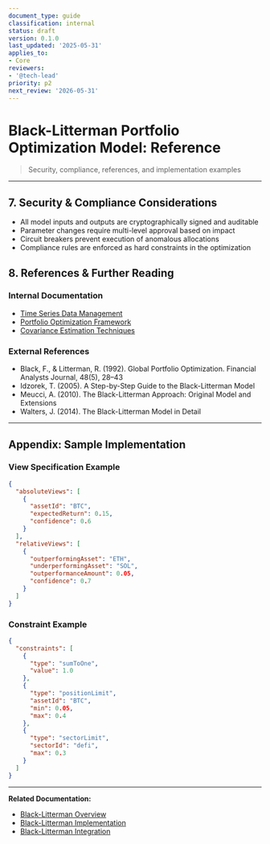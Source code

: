 ```yaml
---
document_type: guide
classification: internal
status: draft
version: 0.1.0
last_updated: '2025-05-31'
applies_to:
- Core
reviewers:
- '@tech-lead'
priority: p2
next_review: '2026-05-31'
---
```


# Black-Litterman Portfolio Optimization Model: Reference

> Security, compliance, references, and implementation examples

---

## 7. Security & Compliance Considerations

* All model inputs and outputs are cryptographically signed and auditable
* Parameter changes require multi-level approval based on impact
* Circuit breakers prevent execution of anomalous allocations
* Compliance rules are enforced as hard constraints in the optimization

## 8. References & Further Reading

### Internal Documentation

* [Time Series Data Management](../time-series-management.md)
* [Portfolio Optimization Framework](../portfolio-optimization.md)
* [Covariance Estimation Techniques](../../AI/covariance-estimation.md)

### External References

* Black, F., & Litterman, R. (1992). Global Portfolio Optimization. Financial Analysts Journal, 48(5), 28–43
* Idzorek, T. (2005). A Step-by-Step Guide to the Black-Litterman Model
* Meucci, A. (2010). The Black-Litterman Approach: Original Model and Extensions
* Walters, J. (2014). The Black-Litterman Model in Detail

---

## Appendix: Sample Implementation

### View Specification Example

```json
{
  "absoluteViews": [
    {
      "assetId": "BTC",
      "expectedReturn": 0.15,
      "confidence": 0.6
    }
  ],
  "relativeViews": [
    {
      "outperformingAsset": "ETH",
      "underperformingAsset": "SOL",
      "outperformanceAmount": 0.05,
      "confidence": 0.7
    }
  ]
}
```

### Constraint Example

```json
{
  "constraints": [
    {
      "type": "sumToOne",
      "value": 1.0
    },
    {
      "type": "positionLimit",
      "assetId": "BTC",
      "min": 0.05,
      "max": 0.4
    },
    {
      "type": "sectorLimit",
      "sectorId": "defi",
      "max": 0.3
    }
  ]
}
```

---

**Related Documentation:**
* [Black-Litterman Overview](./BlackLitterman-Overview.md)
* [Black-Litterman Implementation](./BlackLitterman-Implementation.md)
* [Black-Litterman Integration](./BlackLitterman-Integration.md)